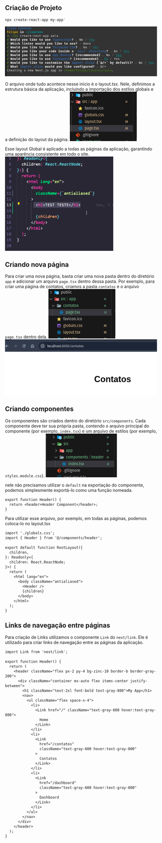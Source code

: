 ## Criação de Projeto

```bash
npx create-react-app my-app'
```

![alt text](./public/exemples/image.png)

O arquivo onde tudo acontece nesse inicio é o layout.tsx. Nele, definimos a estrutura básica da aplicação, incluindo a importação dos estilos globais e a definição do layout da página.
![alt text](./public/exemples/image-1.png)

Esse layout Global é aplicado a todas as páginas da aplicação, garantindo uma aparência consistente em todo o site.
![alt text](./public/exemples/image-4.png)

## Criando nova página

Para criar uma nova página, basta criar uma nova pasta dentro do diretório `app` e adicionar um arquivo `page.tsx` dentro dessa pasta. Por exemplo, para criar uma página de contatos, criamos a pasta `contatos` e o arquivo `page.tsx` dentro dela.
![alt text](./public/exemples/image-2.png)
![alt text](./public/exemples/image-3.png)

## Criando componentes

Os componentes são criados dentro do diretório `src/components`. Cada componente deve ter sua própria pasta, contendo o arquivo principal do componente (por exemplo, `index.tsx`) e um arquivo de estilos (por exemplo, `styles.module.css`).
![alt text](./public/exemples/image-5.png)

nele não precisamos utilizar o `default` na exportação do componente, podemos simplesmente exportá-lo como uma função nomeada.

```tsx
export function Header() {
  return <header>Header Component</header>;
}
```

Para utilizar esse arquivo, por exemplo, em todas as páginas, podemos coloca-lo no layout.tsx

```tsx
import './globals.css';
import { Header } from '@/components/header';

export default function RootLayout({
  children,
}: Readonly<{
  children: React.ReactNode;
}>) {
  return (
    <html lang="en">
      <body className="antialiased">
        <Header />
        {children}
      </body>
    </html>
  );
}
```

## Links de navegação entre páginas

Para criação de Links utilizamos o componente `Link` do `next/link`. Ele é utilizado para criar links de navegação entre as páginas da aplicação.

```tsx
import Link from 'next/link';

export function Header() {
  return (
    <header className="flex px-2 py-4 bg-zinc-10 border-b border-gray-200">
      <div className="container mx-auto flex items-center justify-between">
        <h1 className="text-2xl font-bold text-gray-800">My App</h1>
        <nav>
          <ul className="flex space-x-4">
            <li>
              <Link href="/" className="text-gray-600 hover:text-gray-800">
                Home
              </Link>
            </li>
            <li>
              <Link
                href="/contatos"
                className="text-gray-600 hover:text-gray-800"
              >
                Contatos
              </Link>
            </li>
            <li>
              <Link
                href="/dashboard"
                className="text-gray-600 hover:text-gray-800"
              >
                Dashboard
              </Link>
            </li>
          </ul>
        </nav>
      </div>
    </header>
  );
}
```
